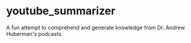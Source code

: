 # youtube_summarizer
A fun attempt to comprehend and generate knowledge from Dr. Andrew Huberman's podcasts. 
